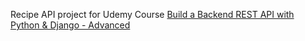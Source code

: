 Recipe API project for Udemy Course [Build a Backend REST API with Python & Django - Advanced](https://wex.udemy.com/course/django-python-advanced/)
